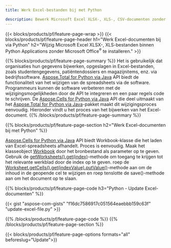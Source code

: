 ```yaml
---
title: Werk Excel-bestanden bij met Python 

description: Bewerk Microsoft Excel XLSX-, XLS-, CSV-documenten zonder Microsoft Office te installeren binnen Python-toepassingen
---
```


{{< blocks/products/pf/feature-page-wrap >}}
{{< blocks/products/pf/feature-page-header h1="Werk Excel-documenten bij via Python" h2="Wijzig Microsoft Excel XLSX-, XLS-bestanden binnen Python Applications zonder Microsoft Office<sup>&reg;</sup> te installeren." >}}

{{% blocks/products/pf/feature-page-summary %}}
Het is gebruikelijk dat organisaties hun gegevens bijwerken, opgeslagen in Excel-bestanden, zoals studentengegevens, patiëntendossiers en magazijnitems, enz. via bedrijfssoftware. [Aspose.Total for Python via Java](https://products.aspose.com/total/python-java/) API biedt de functionaliteit van het wijzigen van de spreadsheets via de software. Programmeurs kunnen de software verbeteren met de wijzigingsmogelijkheden door de API te integreren en een paar regels code te schrijven. De [Aspose.Cells for Python via Java](https://products.aspose.com/cells/python-java/) API die deel uitmaakt van het [Aspose.Total for Python via Java](https://products.aspose.com/total/python-java/)-pakket maakt dit wijzigingsproces eenvoudig. Hieronder vindt u het proces van het bijwerken van het Excel-document.
{{% /blocks/products/pf/feature-page-summary  %}}

{{% blocks/products/pf/feature-page-section  h2="Werk Excel-documenten bij met Python" %}}

[Aspose.Cells for Python via Java](https://products.aspose.com/cells/python-java/) API biedt Workbook-klasse die het laden van Excel-spreadsheets afhandelt. Proces is eenvoudig. Maak het klasseobject [Workbook](https://reference.aspose.com/cells/python-java/asposecells.api/Workbook) door het bronbestand als parameter op te geven. Gebruik de [getWorksheets().get(index)](https://reference.aspose.com/cells/python/asposecells.api/workbook#Worksheets)-methode om toegang te krijgen tot het relevante werkblad door de index op te geven. roep de [Worksheet.getCells().get(indexValue).putValue()](https://reference.aspose.com/cells/python/asposecells.api/worksheet#Cells)-methode aan om de inhoud in de geopende cel te wijzigen en roep tenslotte de save()-methode aan om het document op te slaan.

{{% blocks/products/pf/feature-page-code h3="Python - Update Excel-documenten" %}}

{{< gist "aspose-com-gists" "f16dc7586917c051564eaebbb159c63f" "update-excel-file.py" >}}

{{% /blocks/products/pf/feature-page-code  %}}
{{% /blocks/products/pf/feature-page-section %}}

{{< blocks/products/pf/feature-page-options formats="all" beforeslug="Update">}}